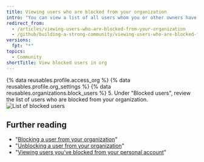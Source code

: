 ```yaml
---
title: Viewing users who are blocked from your organization
intro: "You can view a list of all users whom you or other owners have blocked from your organization. If a user was blocked for a specific amount of time, you can see the amount of time they were blocked for."
redirect_from:
  - /articles/viewing-users-who-are-blocked-from-your-organization
  - /github/building-a-strong-community/viewing-users-who-are-blocked-from-your-organization
versions:
  fpt: "*"
topics:
  - Community
shortTitle: View blocked users in org
---
```


{% data reusables.profile.access_org %}
{% data reusables.profile.org_settings %}
{% data reusables.organizations.block_users %} 5. Under "Blocked users", review the list of users who are blocked from your organization.
![List of blocked users](/assets/images/help/settings/list-of-blocked-users-for-org.png)

## Further reading

- "[Blocking a user from your organization](/communities/maintaining-your-safety-on-github/blocking-a-user-from-your-organization)"
- "[Unblocking a user from your organization](/communities/maintaining-your-safety-on-github/unblocking-a-user-from-your-organization)"
- "[Viewing users you've blocked from your personal account](/articles/viewing-users-you-ve-blocked-from-your-personal-account)"
